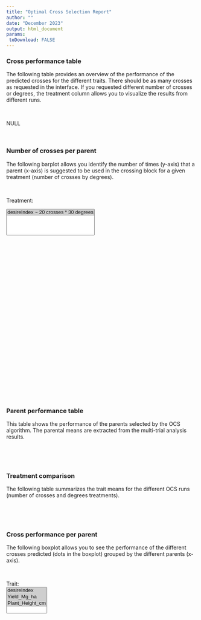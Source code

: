 ```yaml
---
title: "Optimal Cross Selection Report"
author: ""
date: "December 2023"
output: html_document
params:
 toDownload: FALSE
---
```









### Cross performance table

The following table provides an overview of the performance of the predicted crosses for the different traits. There should be as many crosses as requested in the interface. If you requested different number of crosses or degrees, the treatment column allows you to visualize the results from different runs.

<p>&nbsp;</p>

NULL
<!--html_preserve--><div class="datatables html-widget html-widget-output shiny-report-size html-fill-item" id="ocsApp_1-outbdc81809c7200ef4" style="width:100%;height:auto;"></div><!--/html_preserve-->

<p>&nbsp;</p>

### Number of crosses per parent

The following barplot allows you identify the number of times (y-axis) that a parent (x-axis) is suggested to be used in the crossing block for a given treatment (number of crosses by degrees).

<p>&nbsp;</p>

<!--html_preserve--><div class="form-group shiny-input-container">
<label class="control-label" id="ocsApp_1-environ-label" for="ocsApp_1-environ">Treatment:</label>
<div>
<select id="ocsApp_1-environ" class="shiny-input-select" multiple="multiple"><option value="desireIndex ~ 20 crosses * 30 degrees" selected>desireIndex ~ 20 crosses * 30 degrees</option></select>
<script type="application/json" data-for="ocsApp_1-environ">{"plugins":["selectize-plugin-a11y"]}</script>
</div>
</div><!--/html_preserve-->

<!--html_preserve--><div class="plotly html-widget html-widget-output shiny-report-size shiny-report-theme html-fill-item" id="ocsApp_1-out78c8484dae608f39" style="width:100%;height:400px;"></div><!--/html_preserve-->

<p>&nbsp;</p>

### Parent performance table

This table shows the performance of the parents selected by the OCS algorithm. The parental means are extracted from the multi-trial analysis results.

<p>&nbsp;</p>

<!--html_preserve--><div class="datatables html-widget html-widget-output shiny-report-size html-fill-item" id="ocsApp_1-out3133863cbeefbcda" style="width:100%;height:auto;"></div><!--/html_preserve-->

<p>&nbsp;</p>

### Treatment comparison

The following table summarizes the trait means for the different OCS runs (number of crosses and degrees treatments). 

<p>&nbsp;</p>

<!--html_preserve--><div class="datatables html-widget html-widget-output shiny-report-size html-fill-item" id="ocsApp_1-out5a38e58d09e6c6ad" style="width:100%;height:auto;"></div><!--/html_preserve-->

<p>&nbsp;</p>

### Cross performance per parent

The following boxplot allows you to see the performance of the different crosses predicted (dots in the boxplot) grouped by the different parents (x-axis).

<p>&nbsp;</p>
<!--html_preserve--><div class="form-group shiny-input-container">
<label class="control-label" id="ocsApp_1-traitFilterPredictions2D2-label" for="ocsApp_1-traitFilterPredictions2D2">Trait:</label>
<div>
<select id="ocsApp_1-traitFilterPredictions2D2" class="shiny-input-select" multiple="multiple"><option value="desireIndex" selected>desireIndex</option>
<option value="Yield_Mg_ha" selected>Yield_Mg_ha</option>
<option value="Plant_Height_cm" selected>Plant_Height_cm</option></select>
<script type="application/json" data-for="ocsApp_1-traitFilterPredictions2D2">{"plugins":["selectize-plugin-a11y"]}</script>
</div>
</div><!--/html_preserve-->

<!--html_preserve--><div class="plotly html-widget html-widget-output shiny-report-size shiny-report-theme html-fill-item" id="ocsApp_1-out07ee067a8e08f606" style="width:100%;height:400px;"></div><!--/html_preserve-->






